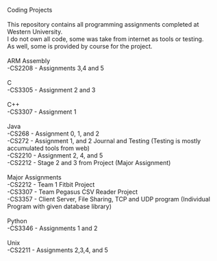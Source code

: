 Coding Projects<br />
<br />
This repository contains all programming assignments completed at Western University.<br />
I do not own all code, some was take from internet as tools or testing.<br />
As well, some is provided by course for the project.<br />
<br />
ARM Assembly<br />
-CS2208 - Assignments 3,4 and 5<br />
<br />
C<br />
-CS3305 - Assignment 2 and 3<br />
<br />
C++<br />
-CS3307 - Assignment 1<br />
<br />
Java<br />
-CS268 - Assignment 0, 1, and 2<br />
-CS272 - Assignment 1, and 2 Journal and Testing (Testing is mostly accumulated tools from web)<br />
-CS2210 - Assignment 2, 4, and 5 <br />
-CS2212 - Stage 2 and 3 from Project (Major Assignment)<br />
<br />
Major Assignments<br />
-CS2212 - Team 1 Fitbit Project<br />
-CS3307 - Team Pegasus CSV Reader Project<br />
-CS3357 - Client Server, File Sharing, TCP and UDP program (Individual Program with given database library)<br />
<br />
Python<br />
-CS3346 - Assignments 1 and 2<br />
<br />
Unix<br />
-CS2211 - Assignments 2,3,4, and 5<br />
<br />
